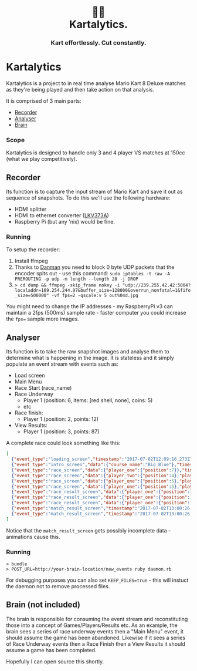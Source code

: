 <div align="center">
  <h1>😬🏁<br>Kartalytics.</h1>
  <h3>Kart effortlessly. Cut constantly.</h3>
</div>

# Kartalytics

Kartalytics is a project to in real time analyse Mario Kart 8 Deluxe matches as they're being played and then take action on that analysis.

It is comprised of 3 main parts:

- [Recorder](#recorder)
- [Analyser](#analyser)
- [Brain](#brain)

### Scope

Kartalytics is designed to handle only 3 and 4 player VS matches at 150cc (what we play competitively).

## Recorder

Its function is to capture the input stream of Mario Kart and save it out as sequence of snapshots. To do this we'll use the following hardware:
  - HDMI splitter
  - HDMI to ethernet converter ([LKV373A](http://www.ebay.com.au/itm/LKV373A-V3-0-HDMI-Extender-100-120M-HDMI-Extender-Over-Cat5-Cat6-TCP-IP-based-/162287794299))
  - Raspberry Pi (but any 'nix) would be fine.

### Running

To setup the recorder:

  1. Install ffmpeg
  2. Thanks to [Danman](https://blog.danman.eu/new-version-of-lenkeng-hdmi-over-ip-extender-lkv373a/) you need to block 0 byte UDP packets that the encoder spits out - use this command: `sudo iptables -t raw -A PREROUTING -p udp -m length --length 28 -j DROP`
  3. `> cd dump && ffmpeg -skip_frame nokey -i "udp://239.255.42.42:5004?localaddr=169.254.244.97&buffer_size=128000&overrun_nonfatal=1&fifo_size=500000" -vf fps=2 -qscale:v 5 out%04d.jpg`

You might need to change the IP addresses - my RaspberryPi v3 can maintain a 2fps (500ms) sample rate - faster computer you could increase the `fps=` sample more images.

## Analyser

Its function is to take the raw snapshot images and analyse them to determine what is happening in the image.  It is stateless and it simply populate an event stream with events such as:
  - Load screen
  - Main Menu
  - Race Start (race_name)
  - Race Underway
    - Player 1 (position: 6, items: [red shell, none], coins: 5)
    - etc
  - Race finish:
    - Player 1 (position: 2, points: 12)
  - View Results:
    - Player 1 (position: 3, points: 87)

A complete race could look something like this:

```json
[
  {"event_type":"loading_screen","timestamp":"2017-07-02T12:09:16.273Z"},
  {"event_type":"intro_screen","data":{"course_name":"Big Blue"},"timestamp":"2017-07-02T12:09:25.783Z"},
  {"event_type":"race_screen","data":{"player_one":{"position":7}},"timestamp":"2017-07-02T12:09:38.273Z"},
  {"event_type":"race_screen","data":{"player_two":{"position":4},"player_three":{"position":3},"player_four":{"position":2}},"timestamp":"2017-07-02T12:09:39.273Z"},
  {"event_type":"race_screen","data":{"player_one":{"position":5},"player_two":{"position":4}},"timestamp":"2017-07-02T12:09:41.773Z"},
  {"event_type":"race_screen","data":{"player_one":{"position":5},"player_two":{"position":4},"player_three":{"position":3},"player_four":{"position":7}},"timestamp":"2017-07-02T12:09:42.273Z"},
  {"event_type":"race_result_screen","data":{"player_one":{"position":1}},"timestamp":"2017-07-02T12:12:01.293Z"},
  {"event_type":"race_result_screen","data":{"player_one":{"position":1},"player_two":{"position":5},"player_three":{"position":8},"player_four":{"position":9}},"timestamp":"2017-07-02T12:12:01.813Z"},
  {"event_type":"race_result_screen","data":{"player_one":{"position":1},"player_two":{"position":5},"player_four":{"position":9}},"timestamp":"2017-07-02T12:12:03.793Z"},
  {"event_type":"match_result_screen","timestamp":"2017-07-02T13:00:26.038Z","data":{"player_two":{"position":5},"player_three":{"position":8},"player_four":{"position":9}}},
  {"event_type":"match_result_screen","timestamp":"2017-07-02T13:00:26.038Z","data":{"player_one":{"position":1},"player_two":{"position":5},"player_three":{"position":8},"player_four":{"position":9}}}
]
```

Notice that the `match_result_screen` gets possibly incomplete data - animations cause this.

### Running

```
> bundle
> POST_URL=http://your-brain-location/new_events ruby daemon.rb
```

For debugging purposes you can also set `KEEP_FILES=true` - this will instuct the daemon not to remove processed files.

## Brain (not included)

The brain is responsible for consuming the event stream and reconstituting those into a concept of Games/Players/Results etc.  As an example, the brain sees a series of race underway events then a "Main Menu" event, it should assume the game has been abandoned.  Likewise if it sees a series of Race Underway events then a Race Finish then a View Results it should assume a game has been completed.

Hopefully I can open source this shortly.
